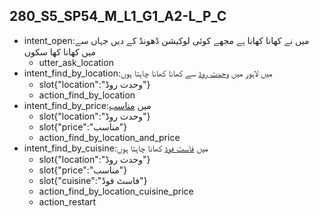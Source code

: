 ## 280_S5_SP54_M_L1_G1_A2-L_P_C
* intent_open:میں نے کھانا کھانا ہے مجھے کوئی لوکیشن ڈھونڈ کے دیں جہاں سے میں کھانا کھا سکوں
	- utter_ask_location
* intent_find_by_location:میں لاہور میں [وحدت روڈ](location) سے کھانا کھانا چاہتا ہوں
	- slot{"location":"وحدت روڈ"}
	- action_find_by_location
* intent_find_by_price:میں [مناسب](price)
	- slot{"location":"وحدت روڈ"}
	- slot{"price":"مناسب"}
	- action_find_by_location_and_price
* intent_find_by_cuisine:میں [فاسٹ فوڈ](cuisine) کھانا چاہتا ہوں
	- slot{"location":"وحدت روڈ"}
	- slot{"price":"مناسب"}
	- slot{"cuisine":"فاسٹ فوڈ"}
	- action_find_by_location_cuisine_price
	- action_restart